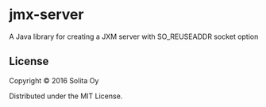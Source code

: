 # jmx-server
A Java library for creating a JXM server with SO_REUSEADDR socket option

## License

Copyright © 2016 Solita Oy

Distributed under the MIT License.
